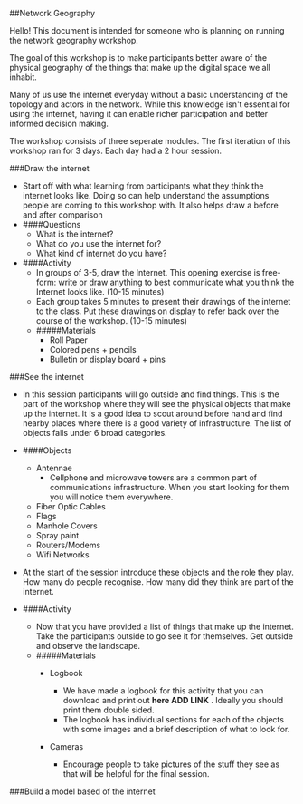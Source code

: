 
##Network Geography
	

Hello! 
This document is intended for someone who is planning on running the network geography workshop. 

The goal of this workshop is to make participants better aware of the physical geography of the things that make up the digital space we all inhabit.

Many of us use the internet everyday without a basic understanding of the topology and actors in the network. While this knowledge isn't essential for using the internet, having it can enable richer participation and better informed decision making.


The workshop consists of three seperate modules. 
The first iteration of this workshop ran for 3 days. Each day had a 2 hour session. 

###Draw the internet
- Start off with what learning from  participants what they think the internet looks like. Doing so can help understand the assumptions people are coming to this workshop with. It also helps draw a before and after comparison
- ####Questions
	- What is the internet?
	- What do you use the internet for?
	- What kind of internet do you have?
- ####Activity
	- In groups of 3-5, draw the Internet. This opening exercise is free-form: write or draw anything to best communicate what you think the Internet looks like. (10-15 minutes)
	- Each group takes 5 minutes to present their drawings of the internet to the class. Put these drawings on display to refer back over the course of the workshop. (10-15 minutes)
	- #####Materials
		- Roll Paper
		- Colored pens + pencils
		- Bulletin or display board + pins

###See the internet
- In this session participants will go outside and find things. This is the part of the workshop where they will see the physical objects that make up the internet. It is a good idea to scout around before hand and find nearby places where there is a good variety of infrastructure. The list of objects falls under 6 broad categories.
- ####Objects
 	- Antennae
 		- Cellphone and microwave towers are a common part of communications infrastructure. When you start looking for them you will notice them everywhere. 	
 	- Fiber Optic Cables
 	- Flags
 	- Manhole Covers
 	- Spray paint
 	- Routers/Modems	
 	- Wifi Networks	
 	
- At the start of the session introduce these objects and the role they play. How many do people recognise. How many did they think are part of the internet.
 - ####Activity
 	- Now that you have provided a list of things that make up the internet. Take the participants outside to go see it for themselves. Get outside and observe the landscape.
 	- #####Materials
 		- Logbook
 	
 			- We have made a logbook for this activity that you can download and print out **here ADD LINK** . Ideally you should print them double sided.
 			- The logbook has individual sections for each of the objects with some images and a brief description of what to look for.
	 	- Cameras
	 		- Encourage people to take pictures of the stuff they see as that will be helpful for the final session. 
 		
 		 	

###Build a model based of the internet

